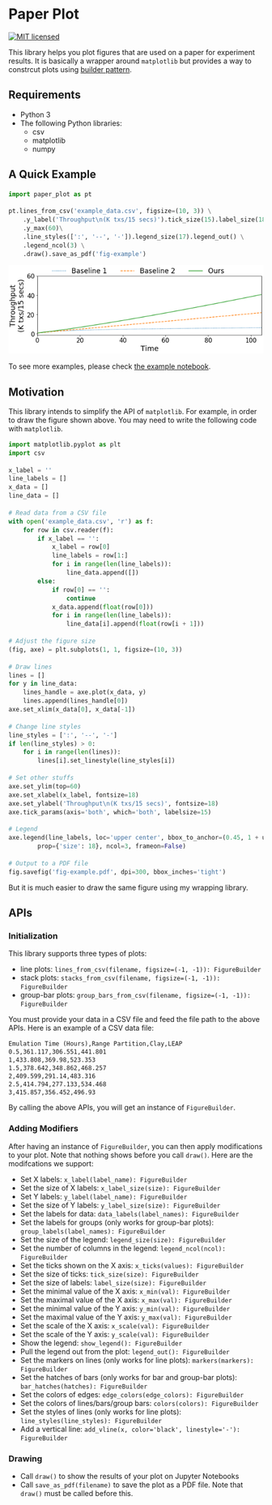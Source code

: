 # Paper Plot

[![MIT licensed](https://img.shields.io/badge/license-MIT-blue.svg)](./LICENSE)

This library helps you plot figures that are used on a paper for experiment results. It is basically a wrapper around `matplotlib` but provides a way to constrcut plots using [builder pattern](https://en.wikipedia.org/wiki/Builder_pattern).

## Requirements

- Python 3
- The following Python libraries:
    - csv
    - matplotlib
    - numpy

## A Quick Example

```python
import paper_plot as pt

pt.lines_from_csv('example_data.csv', figsize=(10, 3)) \
    .y_label('Throughput\n(K txs/15 secs)').tick_size(15).label_size(18)\
    .y_max(60)\
    .line_styles([':', '--', '-']).legend_size(17).legend_out() \
    .legend_ncol(3) \
    .draw().save_as_pdf('fig-example')
```

![ex1](images/ex1.png)

To see more examples, please check [the example notebook](example.ipynb).

## Motivation

This library intends to simplify the API of `matplotlib`. For example, in order to draw the figure shown above. You may need to write the following code with  `matplotlib`.

```python
import matplotlib.pyplot as plt
import csv

x_label = ''
line_labels = []
x_data = []
line_data = []

# Read data from a CSV file
with open('example_data.csv', 'r') as f:
    for row in csv.reader(f):
        if x_label == '':
            x_label = row[0]
            line_labels = row[1:]
            for i in range(len(line_labels)):
                line_data.append([])
        else:
            if row[0] == '':
                continue
            x_data.append(float(row[0]))
            for i in range(len(line_labels)):
                line_data[i].append(float(row[i + 1]))

# Adjust the figure size
(fig, axe) = plt.subplots(1, 1, figsize=(10, 3))

# Draw lines
lines = []
for y in line_data:
    lines_handle = axe.plot(x_data, y)
    lines.append(lines_handle[0])
axe.set_xlim(x_data[0], x_data[-1])

# Change line styles
line_styles = [':', '--', '-']
if len(line_styles) > 0:
    for i in range(len(lines)):
        lines[i].set_linestyle(line_styles[i])

# Set other stuffs
axe.set_ylim(top=60)
axe.set_xlabel(x_label, fontsize=18)
axe.set_ylabel('Throughput\n(K txs/15 secs)', fontsize=18)
axe.tick_params(axis='both', which='both', labelsize=15)

# Legend
axe.legend(line_labels, loc='upper center', bbox_to_anchor=(0.45, 1 + up_shfit), \
        prop={'size': 18}, ncol=3, frameon=False)

# Output to a PDF file
fig.savefig('fig-example.pdf', dpi=300, bbox_inches='tight')
```

But it is much easier to draw the same figure using my wrapping library. 

## APIs

### Initialization

This library supports three types of plots:

- line plots: `lines_from_csv(filename, figsize=(-1, -1)): FigureBuilder`
- stack plots: `stacks_from_csv(filename, figsize=(-1, -1)): FigureBuilder`
- group-bar plots: `group_bars_from_csv(filename, figsize=(-1, -1)): FigureBuilder`

You must provide your data in a CSV file and feed the file path to the above APIs. Here is an example of a CSV data file:

```csv
Emulation Time (Hours),Range Partition,Clay,LEAP
0.5,361.117,306.551,441.801
1,433.808,369.98,523.353
1.5,378.642,348.862,468.257
2,409.599,291.14,483.316
2.5,414.794,277.133,534.468
3,415.857,356.452,496.93
```

By calling the above APIs, you will get an instance of `FigureBuilder`.

### Adding Modifiers

After having an instance of `FigureBuilder`, you can then apply modifications to your plot. Note that nothing shows before you call `draw()`. Here are the modifcations we support:

- Set X labels: `x_label(label_name): FigureBuilder`
- Set the size of X labels: `x_label_size(size): FigureBuilder`
- Set Y labels: `y_label(label_name): FigureBuilder`
- Set the size of Y labels: `y_label_size(size): FigureBuilder`
- Set the labels for data: `data_labels(label_names): FigureBuilder`
- Set the labels for groups (only works for group-bar plots): `group_labels(label_names): FigureBuilder`
- Set the size of the legend: `legend_size(size): FigureBuilder`
- Set the number of columns in the legend: `legend_ncol(ncol): FigureBuilder`
- Set the ticks shown on the X axis: `x_ticks(values): FigureBuilder`
- Set the size of ticks: `tick_size(size): FigureBuilder`
- Set the size of labels: `label_size(size): FigureBuilder`
- Set the minimal value of the X axis: `x_min(val): FigureBuilder`
- Set the maximal value of the X axis: `x_max(val): FigureBuilder`
- Set the minimal value of the Y axis: `y_min(val): FigureBuilder`
- Set the maximal value of the Y axis: `y_max(val): FigureBuilder`
- Set the scale of the X axis: `x_scale(val): FigureBuilder`
- Set the scale of the Y axis: `y_scale(val): FigureBuilder`
- Show the legend: `show_legend(): FigureBuilder`
- Pull the legend out from the plot: `legend_out(): FigureBuilder`
- Set the markers on lines (only works for line plots): `markers(markers): FigureBuilder`
- Set the hatches of bars (only works for bar and group-bar plots): `bar_hatches(hatches): FigureBuilder`
- Set the colors of edges: `edge_colors(edge_colors): FigureBuilder`
- Set the colors of lines/bars/group bars: `colors(colors): FigureBuilder`
- Set the styles of lines (only works for line plots): `line_styles(line_styles): FigureBuilder`
- Add a vertical line: `add_vline(x, color='black', linestyle='-'): FigureBuilder`

### Drawing

- Call `draw()` to show the results of your plot on Jupyter Notebooks
- Call `save_as_pdf(filename)` to save the plot as a PDF file. Note that `draw()` must be called before this.

